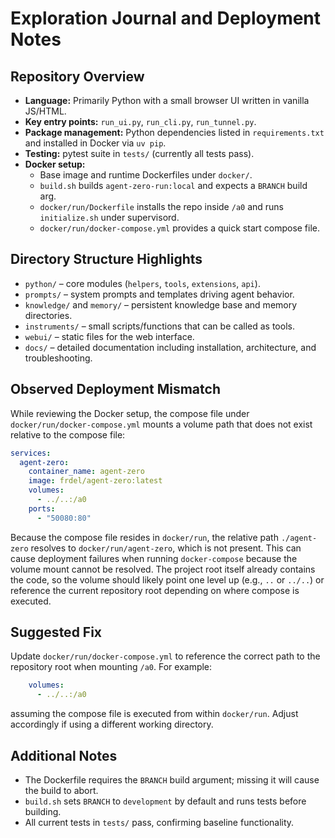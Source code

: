 # Exploration Journal and Deployment Notes

## Repository Overview

- **Language:** Primarily Python with a small browser UI written in vanilla JS/HTML.
- **Key entry points:** `run_ui.py`, `run_cli.py`, `run_tunnel.py`.
- **Package management:** Python dependencies listed in `requirements.txt` and installed in Docker via `uv pip`.
- **Testing:** pytest suite in `tests/` (currently all tests pass).
- **Docker setup:**
  - Base image and runtime Dockerfiles under `docker/`.
  - `build.sh` builds `agent-zero-run:local` and expects a `BRANCH` build arg.
  - `docker/run/Dockerfile` installs the repo inside `/a0` and runs `initialize.sh` under supervisord.
  - `docker/run/docker-compose.yml` provides a quick start compose file.

## Directory Structure Highlights

- `python/` – core modules (`helpers`, `tools`, `extensions`, `api`).
- `prompts/` – system prompts and templates driving agent behavior.
- `knowledge/` and `memory/` – persistent knowledge base and memory directories.
- `instruments/` – small scripts/functions that can be called as tools.
- `webui/` – static files for the web interface.
- `docs/` – detailed documentation including installation, architecture, and troubleshooting.

## Observed Deployment Mismatch

While reviewing the Docker setup, the compose file under `docker/run/docker-compose.yml` mounts a volume path that does not exist relative to the compose file:

```yaml
services:
  agent-zero:
    container_name: agent-zero
    image: frdel/agent-zero:latest
    volumes:
      - ../..:/a0
    ports:
      - "50080:80"
```

Because the compose file resides in `docker/run`, the relative path `./agent-zero` resolves to `docker/run/agent-zero`, which is not present. This can cause deployment failures when running `docker-compose` because the volume mount cannot be resolved. The project root itself already contains the code, so the volume should likely point one level up (e.g., `..` or `../..`) or reference the current repository root depending on where compose is executed.

## Suggested Fix

Update `docker/run/docker-compose.yml` to reference the correct path to the repository root when mounting `/a0`. For example:

```yaml
    volumes:
      - ../..:/a0
```

assuming the compose file is executed from within `docker/run`. Adjust accordingly if using a different working directory.

## Additional Notes

- The Dockerfile requires the `BRANCH` build argument; missing it will cause the build to abort.
- `build.sh` sets `BRANCH` to `development` by default and runs tests before building.
- All current tests in `tests/` pass, confirming baseline functionality.

